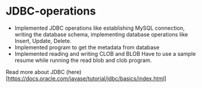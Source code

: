 # JDBC-operations
- Implemented JDBC operations like establishing MySQL connection, writing the database schema, implementing database operations like Insert, Update, Delete.
- Implemented program to get the metadata from database
- Implemented reading and writing CLOB and BLOB
 Have to use a sample resume while running the read blob and clob program.

Read more about JDBC (here)[https://docs.oracle.com/javase/tutorial/jdbc/basics/index.html]
